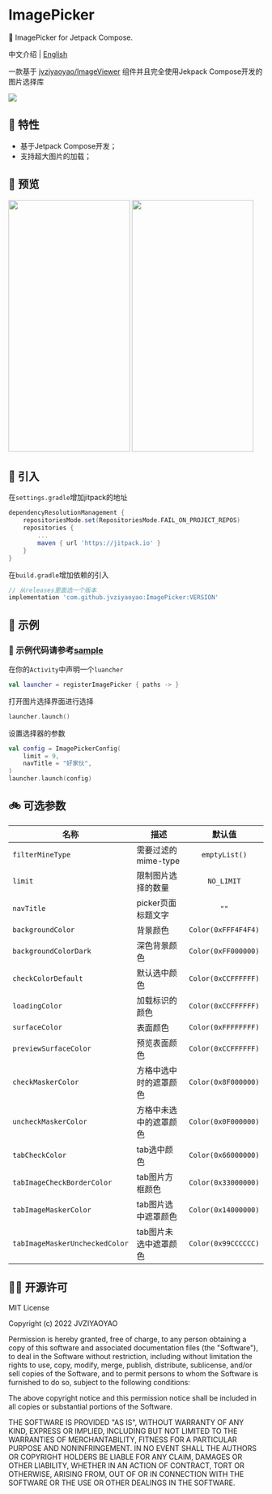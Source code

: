 # ImagePicker
🌆 ImagePicker for Jetpack Compose.

中文介绍 | [English](/README_en.md)

一款基于 [jvziyaoyao/ImageViewer](https://github.com/jvziyaoyao/ImageViewer) 组件并且完全使用Jekpack Compose开发的图片选择库

[![](https://www.jitpack.io/v/jvziyaoyao/ImagePicker.svg)](https://www.jitpack.io/#jvziyaoyao/ImagePicker)

🚀 特性
--------
- 基于Jetpack Compose开发；
- 支持超大图片的加载；

🍟 预览
--------
<img src="doc/preview_02.gif" height="496" width="240"></img>
<img src="doc/preview_01.gif" height="496" width="240"></img>

🎯 引入
--------
在`settings.gradle`增加jitpack的地址
```groovy
dependencyResolutionManagement {
    repositoriesMode.set(RepositoriesMode.FAIL_ON_PROJECT_REPOS)
    repositories {
        ...
        maven { url 'https://jitpack.io' }
    }
}
```
在`build.gradle`增加依赖的引入
```gradle
// 从releases里面选一个版本
implementation 'com.github.jvziyaoyao:ImagePicker:VERSION'
```

🍤 示例
--------
### 👋 示例代码请参考[sample](https://github.com/jvziyaoyao/ImagePicker/tree/main/sample)

在你的`Activity`中声明一个`luancher`
```kotlin
val launcher = registerImagePicker { paths -> }
```
打开图片选择界面进行选择
```kotlin
launcher.launch()
```
设置选择器的参数
```kotlin
val config = ImagePickerConfig(
    limit = 9,
    navTitle = "好家伙",
)
launcher.launch(config)
```
🚲 可选参数
--------
| 名称 | 描述 | 默认值 |
| --- | --- | :---: |
| `filterMineType` | 需要过滤的mime-type | `emptyList()` |
| `limit` | 限制图片选择的数量 | `NO_LIMIT` |
| `navTitle` | picker页面标题文字 | `""` |
| `backgroundColor` | 背景颜色 | `Color(0xFFF4F4F4)` |
| `backgroundColorDark` | 深色背景颜色 | `Color(0xFF000000)` |
| `checkColorDefault` | 默认选中颜色 | `Color(0xCCFFFFFF)` |
| `loadingColor` | 加载标识的颜色 | `Color(0xCCFFFFFF)` |
| `surfaceColor` | 表面颜色 | `Color(0xFFFFFFFF)` |
| `previewSurfaceColor` | 预览表面颜色 | `Color(0xCCFFFFFF)` |
| `checkMaskerColor` | 方格中选中时的遮罩颜色 | `Color(0x8F000000)` |
| `uncheckMaskerColor` | 方格中未选中的遮罩颜色 | `Color(0x0F000000)` |
| `tabCheckColor` | tab选中颜色 | `Color(0x66000000)` |
| `tabImageCheckBorderColor` | tab图片方框颜色 | `Color(0x33000000)` |
| `tabImageMaskerColor` | tab图片选中遮罩颜色 | `Color(0x14000000)` |
| `tabImageMaskerUncheckedColor` | tab图片未选中遮罩颜色 | `Color(0x99CCCCCC)` |

🕵️‍♀️ 开源许可
--------
MIT License

Copyright (c) 2022 JVZIYAOYAO

Permission is hereby granted, free of charge, to any person obtaining a copy
of this software and associated documentation files (the "Software"), to deal
in the Software without restriction, including without limitation the rights
to use, copy, modify, merge, publish, distribute, sublicense, and/or sell
copies of the Software, and to permit persons to whom the Software is
furnished to do so, subject to the following conditions:

The above copyright notice and this permission notice shall be included in all
copies or substantial portions of the Software.

THE SOFTWARE IS PROVIDED "AS IS", WITHOUT WARRANTY OF ANY KIND, EXPRESS OR
IMPLIED, INCLUDING BUT NOT LIMITED TO THE WARRANTIES OF MERCHANTABILITY,
FITNESS FOR A PARTICULAR PURPOSE AND NONINFRINGEMENT. IN NO EVENT SHALL THE
AUTHORS OR COPYRIGHT HOLDERS BE LIABLE FOR ANY CLAIM, DAMAGES OR OTHER
LIABILITY, WHETHER IN AN ACTION OF CONTRACT, TORT OR OTHERWISE, ARISING FROM,
OUT OF OR IN CONNECTION WITH THE SOFTWARE OR THE USE OR OTHER DEALINGS IN THE
SOFTWARE.